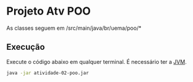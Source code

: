 # Projeto Atv POO
As classes seguem em /src/main/java/br/uema/poo/*

## Execução
Execute o código abaixo em qualquer terminal. É necessário ter a [JVM](https://www.java.com/en/download/).

```Bash
java -jar atividade-02-poo.jar
```

